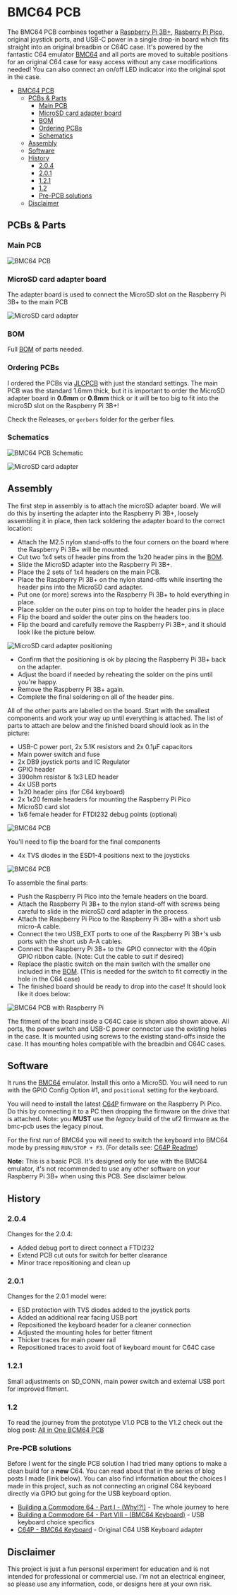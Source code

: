 # BMC64 PCB

The BMC64 PCB combines together a [Raspberry Pi 3B+](https://www.raspberrypi.com/products/raspberry-pi-3-model-b-plus/), [Rasberry Pi Pico](https://www.raspberrypi.com/products/raspberry-pi-pico/), original joystick ports, and USB-C power in a single drop-in board which fits straight into an original breadbin or C64C case.  It's powered by the fantastic C64 emulator [BMC64](https://accentual.com/bmc64/) and all ports are moved to suitable positions for an original C64 case for easy access without any case modifications needed! You can also connect an on/off LED indicator into the original spot in the case.

- [BMC64 PCB](#bmc64-pcb)
  - [PCBs \& Parts](#pcbs--parts)
    - [Main PCB](#main-pcb)
    - [MicroSD card adapter board](#microsd-card-adapter-board)
    - [BOM](#bom)
    - [Ordering PCBs](#ordering-pcbs)
    - [Schematics](#schematics)
  - [Assembly](#assembly)
  - [Software](#software)
  - [History](#history)
    - [2.0.4](#204)
    - [2.0.1](#201)
    - [1.2.1](#121)
    - [1.2](#12)
    - [Pre-PCB solutions](#pre-pcb-solutions)
  - [Disclaimer](#disclaimer)


## PCBs & Parts

### Main PCB

![BMC64 PCB](images/bmc64-pcb-v2.0.4.png)

### MicroSD card adapter board

 The adapter board is used to connect the MicroSD slot on the Raspberry Pi 3B+ to the main PCB

![MicroSD card adapter](images/MicroSD-adapter-pcb.png)

### BOM

Full [BOM](bom/bom.md) of parts needed.

### Ordering PCBs

I ordered the PCBs via [JLCPCB](https://jlcpcb.com/) with just the standard settings. The main PCB was the standard 1.6mm thick, but it is important to order the MicroSD adapter board in **0.6mm** or **0.8mm** thick or it will be too big to fit into the microSD slot on the Raspberry Pi 3B+!

Check the Releases, or `gerbers` folder for the gerber files.

### Schematics

![BMC64 PCB Schematic](schemantics/Schematic_BMC64-PCB-V2.0.4_2025-07.png)

![MicroSD card adapter](schemantics/Schematic_MicroSD-Adapter_2025-07.png)

## Assembly

The first step in assembly is to attach the microSD adapter board. We will do this by inserting the adapter into the Raspberry Pi 3B+, loosely assembling it in place, then tack soldering the adapter board to the correct location:
 
 * Attach the M2.5 nylon stand-offs to the four corners on the board where the Raspberry Pi 3B+ will be mounted.
 * Cut two 1x4 sets of header pins from the 1x20 header pins in the [BOM](bom/bom.md).
 * Slide the MicroSD adapter into the Raspberry Pi 3B+.
 * Place the 2 sets of 1x4 headers on the main PCB.
 * Place the Raspberry Pi 3B+ on the nylon stand-offs while inserting the header pins into the MicroSD card adapter.
 * Put one (or more) screws into the Raspberry Pi 3B+ to hold everything in place.
 * Place solder on the outer pins on top to holder the header pins in place
 * Flip the board and solder the outer pins on the headers too.
 * Flip the board and carefully remove the Raspberry Pi 3B+, and it should look like the picture below.

![MicroSD card adapter positioning](images/microsd-adapter-position.jpg)

 * Confirm that the positioning is ok by placing the Raspberry Pi 3B+ back on the adapter.
 * Adjust the board if needed by reheating the solder on the pins until you're happy.
 * Remove the Raspberry Pi 3B+ again.
 * Complete the final soldering on all of the header pins.

All of the other parts are labelled on the board. Start with the smallest components and work your way up until everything is attached. The list of parts to attach are below and the finished board should look as in the picture:

 * USB-C power port, 2x 5.1K resistors and 2x 0.1µF capacitors
 * Main power switch and fuse
 * 2x DB9 joystick ports and IC Regulator 
 * GPIO header
 * 390ohm resistor & 1x3 LED header
 * 4x USB ports
 * 1x20 header pins (for C64 keyboard)
 * 2x 1x20 female headers for mounting the Raspberry Pi Pico
 * MicroSD card slot
 * 1x6 female header for FTDI232 debug points (optional)

![BMC64 PCB](images/bcm64-pcb-v2.0.1.jpg)

You'll need to flip the board for the final components

 * 4x TVS diodes in the ESD1-4 positions next to the joysticks

![BMC64 PCB](images/bcm64-pcb-bottom-v2.0.1.jpg)

To assemble the final parts:

 * Push the Raspberry Pi Pico into the female headers on the board.
 * Attach the Raspberry Pi 3B+ to the nylon stand-off with screws being careful to slide in the microSD card adapter in the process.
 * Attach the Raspberry Pi Pico to the Raspberry Pi 3B+ with a short usb micro-A cable.
 * Connect the two USB_EXT ports to one of the Raspberry Pi 3B+'s usb ports with the short usb A-A cables.
 * Connect the Raspberry Pi 3B+ to the GPIO connector with the 40pin GPIO ribbon cable. (Note: Cut the cable to suit if desired)
 * Replace the plastic switch on the main switch with the smaller one included in the [BOM](bom/bom.md). (This is needed for the switch to fit correctly in the hole in the C64 case)
 * The finished board should be ready to drop into the case! It should look like it does below:

![BMC64 PCB with Raspberry Pi](images/bcm64-pcb-with-pi-v2.0.1.jpg)

The fitment of the board inside a C64C case is shown also shown above. All ports, the power switch and USB-C power connector use the existing holes in the case. It is mounted using screws to the existing stand-offs inside the case. It has mounting holes compatible with the breadbin and C64C cases.

## Software

It runs the [BMC64](https://accentual.com/bmc64/) emulator. Install this onto a MicroSD. You will need to run with the GPIO Config Option #1, and `positional` setting for the keyboard.

You will need to install the latest [C64P](https://github.com/aminch/c64p/releases) firmware on the Raspberry Pi Pico. Do this by connecting it to a PC then dropping the firmware on the drive that is attached. Note: you **MUST** use the _legacy_ build of the uf2 firmware as the bmc-pcb uses the legacy pinout.

For the first run of BMC64 you will need to switch the keyboard into BMC64 mode by pressing `RUN/STOP + F3`. (For details see: [C64P Readme](https://github.com/aminch/c64p))

**Note:** This is a basic PCB. It's designed only for use with the BMC64 emulator, it's not recommended to use any other software on your Raspberry Pi 3B+ when using this PCB. See disclaimer below.

## History

### 2.0.4

Changes for the 2.0.4:

 * Added debug port to direct connect a FTDI232
 * Extend PCB cut outs for switch for better clearance
 * Minor trace repositioning and clean up

### 2.0.1

Changes for the 2.0.1 model were:

 * ESD protection with TVS diodes added to the joystick ports
 * Added an additional rear facing USB port
 * Repositioned the keyboard header for a cleaner connection
 * Adjusted the mounting holes for better fitment
 * Thicker traces for main power rail
 * Repositioned traces to avoid foot of keyboard mount for C64C case
 
### 1.2.1

Small adjustments on SD_CONN, main power switch and external USB port for improved fitment.

### 1.2

To read the journey from the prototype V1.0 PCB to the V1.2 check out the blog post: [All in One BCM64 PCB](https://retro.minch.io/2025/06/all-in-one-bmc64-pcb/)

### Pre-PCB solutions

Before I went for the single PCB solution I had tried many options to make a clean build for a **new** C64. You can read about that in the series of blog posts I made (link below). You can also find information about the choices I made in this project, such as not connecting an original C64 keyboard directly via GPIO but going for the USB keyboard option.

* [Building a Commodore 64 - Part I - (Why!?!)](https://retro.minch.io/2021/12/building-a-commodore-64-part-i-why/) - The whole journey to here
* [Building a Commodore 64 - Part VIII - (BMC64 Keyboard)](https://retro.minch.io/2022/02/building-a-commodore-64-part-viii-bmc64-keyboard/) - USB keyboard choice specifics 
* [C64P - BMC64 Keyboard](https://retro.minch.io/2023/04/c64p-bmc64-keyboard/) - Original C64 USB Keyboard adapter

## Disclaimer

This project is just a fun personal experiment for education and is not intended for professional or commercial use. I'm not an electrical engineer, so please use any information, code, or designs here at your own risk. 
